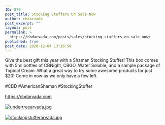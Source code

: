 ```yaml
---
ID: 879
post_title: Stocking Stuffers On Sale Now
author: cbdarvada
post_excerpt: ""
layout: post
permalink: >
  https://cbdarvada.com/posts/sales/stocking-stuffers-on-sale-now/
published: true
post_date: 2020-12-04 13:16:50
---
```

<html><head></head><body>
Give the best gift this year with a Shaman Stocking Stuffer! This box comes with 5ml bottles of CBNight, CBGO, Water Soluble, and a sample package of Topical Cream. What a great way to try some awesome products for just $20! Come in now as we only have a few left.<br /><br />#CBD #AmericanShaman #StockingStuffer<br /><br /><a href="https://cbdarvada.com">https://cbdarvada.com</a><span> </span>
</body>
</html><br/><br/><a href="https://snd-videos.s3.amazonaws.com/288012/1607112907622.jpg"  title="undertreearvada.jpg" ><img src="https://snd-videos.s3.amazonaws.com/288012/1607112907622.jpg" alt="undertreearvada.jpg" title="undertreearvada.jpg" /></a><br/><br/><a href="https://cbdarvada.com/wp-content/uploads/2020/12/1607112907611.jpg"  title="stockingstufferarvada.jpg" ><img src="https://cbdarvada.com/wp-content/uploads/2020/12/1607112907611.jpg" alt="stockingstufferarvada.jpg" title="stockingstufferarvada.jpg" /></a>
